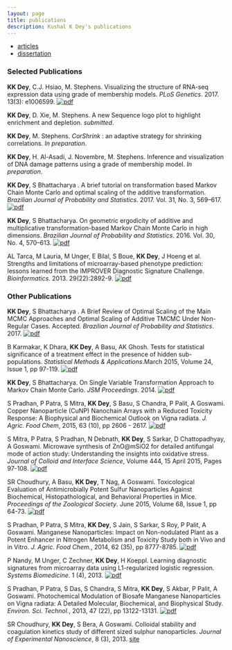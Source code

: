```yaml
---
layout: page
title: publications
description: Kushal K Dey's publications
---
```


<div class="navbar">
    <div class="navbar-inner">
        <ul class="nav">
            <li><a href="#articles">articles</a></li>
            <li><a href="#thesis">dissertation</a></li>
        </ul>
    </div>
</div>


### <a name="articles"></a>Selected Publications

**KK Dey**, C.J. Hsiao, M. Stephens. Visualizing the structure of RNA-seq expression data using grade of membership models. *PLoS Genetics*. 2017. 13(3): e1006599. [![pdf](icons16/pdf-icon.png)](http://journals.plos.org/plosgenetics/article?id=10.1371/journal.pgen.1006599)

**KK Dey**, D. Xie, M. Stephens. A new Sequence logo plot to highlight enrichment and depletion. *submitted*. 

**KK Dey**, M. Stephens. *CorShrink* : an adaptive strategy for shrinking correlations. *In preparation*.

**KK Dey**, H. Al-Asadi, J. Novembre, M. Stephens. Inference and visualization of DNA damage patterns using a grade of membership model. *In preparation*.

**KK Dey**, S Bhattacharya . A brief tutorial on transformation based Markov Chain Monte Carlo and optimal scaling of the additive transformation. *Brazilian Journal of Probability and Statistics*. 2017. Vol. 31, No. 3, 569–617. [![pdf](icons16/pdf-icon.png)](https://projecteuclid.org/download/pdfview_1/euclid.bjps/1503388830)

**KK Dey**, S Bhattacharya. On geometric ergodicity of additive and multiplicative transformation-based Markov Chain Monte Carlo in high dimensions. *Brazilian Journal of Probability and Statistics*. 2016. Vol. 30, No. 4, 570–613. [![pdf](icons16/pdf-icon.png)](https://projecteuclid.org/download/pdfview_1/euclid.bjps/1481619618)

AL Tarca, M Lauria, M Unger, E Bilal, S Boue, **KK Dey**, J Hoeng et al. Strengths and limitations of microarray-based phenotype prediction: lessons learned from the IMPROVER Diagnostic Signature Challenge. *Bioinformatics*. 2013. 29(22):2892-9. [![pdf](icons16/pdf-icon.png)](https://www.ncbi.nlm.nih.gov/pubmed/23966112)



### <a name="articles"></a> Other Publications

**KK Dey**, S Bhattacharya . A Brief Review of Optimal Scaling of the Main MCMC Approaches and Optimal Scaling of Additive TMCMC Under Non-Regular Cases. Accepted. *Brazilian Journal of Probability and Statistics*. 2017. [![pdf](icons16/pdf-icon.png)](https://arxiv.org/abs/1405.0913)


B Karmakar, K Dhara, **KK Dey**, A Basu, AK Ghosh. Tests for statistical significance of a treatment effect in the presence of hidden sub-populations. *Statistical Methods & Applications*.March 2015, Volume 24, Issue 1, pp 97-119. [![pdf](icons16/pdf-icon.png)](http://download.springer.com/static/pdf/415/art%253A10.1007%252Fs10260-014-0271-x.pdf?originUrl=http%3A%2F%2Flink.springer.com%2Farticle%2F10.1007%2Fs10260-014-0271-x&token2=exp=1441243965~acl=%2Fstatic%2Fpdf%2F415%2Fart%25253A10.1007%25252Fs10260-014-0271-x.pdf%3ForiginUrl%3Dhttp%253A%252F%252Flink.springer.com%252Farticle%252F10.1007%252Fs10260-014-0271-x*~hmac=cd363f8e32ef2c906e64c309b2e85906ddf84da19c4f9722261efa4c358f8295)

**KK Dey**, S Bhattacharya. On Single Variable Transformation Approach to Markov Chain Monte Carlo. *JSM Proceedings*. 2014.  [![pdf](icons16/pdf-icon.png)](http://arxiv.org/abs/1408.6667)



S Pradhan, P Patra, S Mitra, **KK Dey**, S Basu, S Chandra, P Palit, A Goswami. Copper Nanoparticle (CuNP) Nanochain Arrays with a Reduced Toxicity Response: A Biophysical and Biochemical Outlook on Vigna radiata. *J. Agric. Food Chem*, 2015, 63 (10), pp 2606 - 2617.  [![pdf](icons16/pdf-icon.png)](http://pubs.acs.org/doi/pdf/10.1021/jf504614w)

S Mitra, P Patra, S Pradhan, N Debnath, **KK Dey**, S Sarkar, D Chattopadhyay, A Goswami. Microwave synthesis of ZnO@mSiO2 for detailed antifungal mode of action study: Understanding the insights into oxidative stress. *Journal of Colloid and Interface Science*, Volume 444, 15 April 2015, Pages 97-108.  [![pdf](icons16/pdf-icon.png)](http://ac.els-cdn.com/S0021979714009941/1-s2.0-S0021979714009941-main.pdf?_tid=7076354e-51da-11e5-bc29-00000aacb35d&acdnat=1441243613_b2b01e8384300b45885705aee00aa81f)

SR Choudhury, A Basu, **KK Dey**, T Nag, A Goswami. Toxicological Evaluation of Antimicrobially Potent Sulfur Nanoparticles Against Biochemical, Histopathological, and Behavioral Properties in Mice. *Proceedings of the Zoological Society*. June 2015, Volume 68, Issue 1, pp 64-73. [![pdf](icons16/pdf-icon.png)](http://download.springer.com/static/pdf/590/art%253A10.1007%252Fs12595-014-0098-3.pdf?originUrl=http%3A%2F%2Flink.springer.com%2Farticle%2F10.1007%2Fs12595-014-0098-3&token2=exp=1441244794~acl=%2Fstatic%2Fpdf%2F590%2Fart%25253A10.1007%25252Fs12595-014-0098-3.pdf%3ForiginUrl%3Dhttp%253A%252F%252Flink.springer.com%252Farticle%252F10.1007%252Fs12595-014-0098-3*~hmac=2f7e45a1ba6e27a4ab58e3c9c45e6ae8f08b2710f901f8b21a34bfbd4c5ee268)


S Pradhan, P Patra, S Mitra, **KK Dey**, S Jain, S Sarkar, S Roy, P Palit, A Goswami. Manganese Nanoparticles: Impact on Non-nodulated Plant as a Potent Enhancer in Nitrogen Metabolism and Toxicity Study both in Vivo and in Vitro. *J. Agric. Food Chem.*, 2014, 62 (35), pp 8777-8785.  [![pdf](icons16/pdf-icon.png)](http://pubs.acs.org/doi/ipdf/10.1021/jf502716c)


P Nandy, M Unger, C Zechner, **KK Dey**, H Koeppl. Learning diagnostic signatures from microarray data using L1-regularized logistic regression. *Systems Biomedicine*. 1 (4), 2013. [![pdf](icons16/pdf-icon.png)](http://www.tandfonline.com/doi/pdf/10.4161/sysb.25271)

S Pradhan, P Patra, S Das, S Chandra, S Mitra, **KK Dey**, S Akbar, P Palit, A Goswami. Photochemical Modulation of Biosafe Manganese Nanoparticles on Vigna radiata: A Detailed Molecular, Biochemical, and Biophysical Study.  *Environ. Sci. Technol.*, 2013, 47 (22), pp 13122-13131. [![pdf](icons16/pdf-icon.png)](http://pubs.acs.org/doi/pdf/10.1021/es402659t)

SR Choudhury, **KK Dey**, S Bera, A Goswami. Colloidal stability and coagulation kinetics study of different sized sulphur nanoparticles. *Journal of Experimental Nanoscience*, 8 (3), 2013. [site](http://www.tandfonline.com/doi/abs/10.1080/17458080.2012.667161#.Veeki9NViko)










